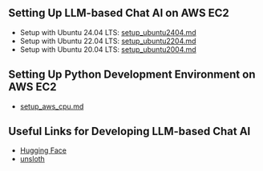 ## Setting Up LLM-based Chat AI on AWS EC2
- Setup with Ubuntu 24.04 LTS: [setup_ubuntu2404.md](setup_ubuntu2404.md)
- Setup with Ubuntu 22.04 LTS: [setup_ubuntu2204.md](setup_ubuntu2204.md)
- Setup with Ubuntu 20.04 LTS: [setup_ubuntu2004.md](setup_ubuntu2004.md)

## Setting Up Python Development Environment on AWS EC2
- [setup_aws_cpu.md](setup_aws_cpu.md)

## Useful Links for Developing LLM-based Chat AI
- [Hugging Face](https://huggingface.co/)
- [unsloth](https://unsloth.ai/)
